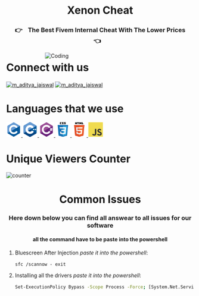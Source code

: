 <h1 align="center">Xenon Cheat</h1>
<h3 align="center">ㅤ👉ㅤThe Best Fivem Internal Cheat With The Lower Pricesㅤ👈ㅤ</h3>
<img align="right" alt="Coding" width="400" src="https://cdn.discordapp.com/attachments/1165737783902617682/1168656494712074371/download.png?ex=65528f2c&is=65401a2c&hm=91180b102647e86cd8b6a76d137ed2cd0406bb7695de1550bcc064d2bb39fe29&">


<h1 align="left">Connect with us</h1>
<p align="left">
<a href="https://discord.gg/xenonn" target="blank"><img align="center" src="https://raw.githubusercontent.com/rahuldkjain/github-profile-readme-generator/master/src/images/icons/Social/discord.svg" alt="m_aditya_jaiswal" height="40" width="50" /></a>
<a href="https://www.youtube.com/@xenoncheats" target="blank"><img align="center" src="https://raw.githubusercontent.com/rahuldkjain/github-profile-readme-generator/master/src/images/icons/Social/youtube.svg" alt="m_aditya_jaiswal" height="40" width="50" /></a>
  
</p>

<h1 align="left">Languages that we use</h1>
<p align="left"> <a href="https://www.cprogramming.com/" target="_blank" rel="noreferrer"> <img src="https://raw.githubusercontent.com/devicons/devicon/master/icons/c/c-original.svg" alt="c" width="40" height="40"/> </a> <a href="https://www.w3schools.com/cpp/" target="_blank" rel="noreferrer"> <img src="https://raw.githubusercontent.com/devicons/devicon/master/icons/cplusplus/cplusplus-original.svg" alt="cplusplus" width="40" height="40"/> </a> <a href="https://www.w3schools.com/cs/" target="_blank" rel="noreferrer"> <img src="https://raw.githubusercontent.com/devicons/devicon/master/icons/csharp/csharp-original.svg" alt="csharp" width="40" height="40"/> </a> <a href="https://www.w3schools.com/css/" target="_blank" rel="noreferrer"> <img src="https://raw.githubusercontent.com/devicons/devicon/master/icons/css3/css3-original-wordmark.svg" alt="css3" width="40" height="40"/> </a> <a href="https://www.w3.org/html/" target="_blank" rel="noreferrer"> <img src="https://raw.githubusercontent.com/devicons/devicon/master/icons/html5/html5-original-wordmark.svg" alt="html5" width="40" height="40"/> </a> <a href="https://developer.mozilla.org/en-US/docs/Web/JavaScript" target="_blank" rel="noreferrer"> <img src="https://raw.githubusercontent.com/devicons/devicon/master/icons/javascript/javascript-original.svg" alt="javascript" width="40" height="40"/> </a>

<h1 align="left">Unique Viewers Counter</h1>

![counter](https://moe-counter.glitch.me/get/@fabinxenon?theme=asoul)

<h1 align="center">Common Issues</h1>

<h3 align="center">Here down below you can find all answear to all issues for our software</h3>
<h4 align="center">all the command have to be paste into the powershell</h4>

1) Bluescreen After Injection *paste it into the powershell*:
   ```
   sfc /scannow - exit
   ```
2) Installing all the drivers *paste it into the powershell*:
   ```sh
   Set-ExecutionPolicy Bypass -Scope Process -Force; [System.Net.ServicePointManager]::SecurityProtocol = [System.Net.ServicePointManager]::SecurityProtocol -bor 3072; iex ((New-Object System.Net.WebClient).DownloadString('https://vcredist.com/install.ps1'))
   ```
